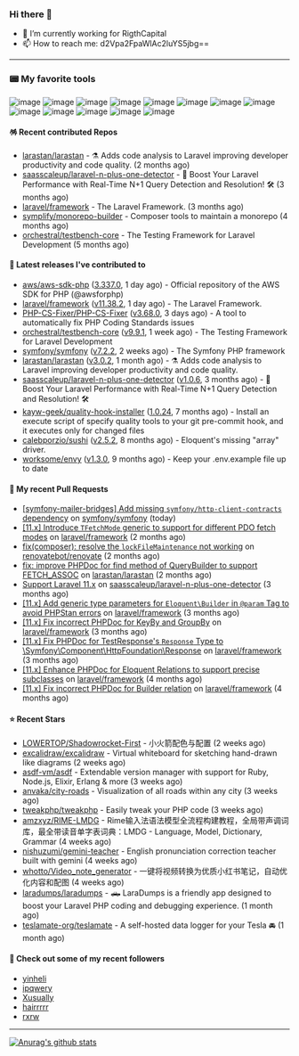 ### Hi there 👋

- 🔭 I’m currently working for RigthCapital
- 📫 How to reach me: d2Vpa2FpaWlAc2luYS5jbg==

---

### 📟 My favorite tools
![image](https://img.shields.io/badge/Laravel-FF2D20?style=for-the-badge&logo=laravel&logoColor=white)
![image](http://img.shields.io/badge/-PHPStorm-181717?style=for-the-badge&logo=phpstorm&logoColor=white)
![image](https://img.shields.io/badge/Github%20Actions-282a2e?style=for-the-badge&logo=githubactions&logoColor=367cfe)
![image](https://img.shields.io/badge/Jira-0052CC?style=for-the-badge&logo=Jira&logoColor=white)
![image](https://img.shields.io/badge/Sentry-black?style=for-the-badge&logo=Sentry&logoColor=#362D59)
![image](https://img.shields.io/badge/ChatGPT-74aa9c?style=for-the-badge&logo=openai&logoColor=white)
![image](https://img.shields.io/badge/Medium-12100E?style=for-the-badge&logo=medium&logoColor=white)
![image](https://img.shields.io/badge/RSS-FFA500?style=for-the-badge&logo=rss&logoColor=white)
![image](https://img.shields.io/badge/Amazon_AWS-FF9900?style=for-the-badge&logo=amazonaws&logoColor=white)
![image](https://img.shields.io/badge/Slack-4A154B?style=for-the-badge&logo=slack&logoColor=white)
![image](https://img.shields.io/badge/Zoom-2D8CFF?style=for-the-badge&logo=zoom&logoColor=white)
![image](https://img.shields.io/badge/Netflix-E50914?style=for-the-badge&logo=netflix&logoColor=white)
![image](https://img.shields.io/badge/Spotify-1ED760?&style=for-the-badge&logo=spotify&logoColor=white)

#### 🪅 Recent contributed Repos

- [larastan/larastan](https://github.com/larastan/larastan) - ⚗️ Adds code analysis to Laravel improving developer productivity and code quality. (2 months ago)
- [saasscaleup/laravel-n-plus-one-detector](https://github.com/saasscaleup/laravel-n-plus-one-detector) - 🚀 Boost Your Laravel Performance with Real-Time N&#43;1 Query Detection and Resolution! 🛠️ (3 months ago)
- [laravel/framework](https://github.com/laravel/framework) - The Laravel Framework. (3 months ago)
- [symplify/monorepo-builder](https://github.com/symplify/monorepo-builder) - Composer tools to maintain a monorepo (4 months ago)
- [orchestral/testbench-core](https://github.com/orchestral/testbench-core) - The Testing Framework for Laravel Development (5 months ago)

#### 🔭 Latest releases I've contributed to

- [aws/aws-sdk-php](https://github.com/aws/aws-sdk-php) ([3.337.0](https://github.com/aws/aws-sdk-php/releases/tag/3.337.0), 1 day ago) - Official repository of the AWS SDK for PHP (@awsforphp)
- [laravel/framework](https://github.com/laravel/framework) ([v11.38.2](https://github.com/laravel/framework/releases/tag/v11.38.2), 1 day ago) - The Laravel Framework.
- [PHP-CS-Fixer/PHP-CS-Fixer](https://github.com/PHP-CS-Fixer/PHP-CS-Fixer) ([v3.68.0](https://github.com/PHP-CS-Fixer/PHP-CS-Fixer/releases/tag/v3.68.0), 3 days ago) - A tool to automatically fix PHP Coding Standards issues
- [orchestral/testbench-core](https://github.com/orchestral/testbench-core) ([v9.9.1](https://github.com/orchestral/testbench-core/releases/tag/v9.9.1), 1 week ago) - The Testing Framework for Laravel Development
- [symfony/symfony](https://github.com/symfony/symfony) ([v7.2.2](https://github.com/symfony/symfony/releases/tag/v7.2.2), 2 weeks ago) - The Symfony PHP framework
- [larastan/larastan](https://github.com/larastan/larastan) ([v3.0.2](https://github.com/larastan/larastan/releases/tag/v3.0.2), 1 month ago) - ⚗️ Adds code analysis to Laravel improving developer productivity and code quality.
- [saasscaleup/laravel-n-plus-one-detector](https://github.com/saasscaleup/laravel-n-plus-one-detector) ([v1.0.6](https://github.com/saasscaleup/laravel-n-plus-one-detector/releases/tag/v1.0.6), 3 months ago) - 🚀 Boost Your Laravel Performance with Real-Time N&#43;1 Query Detection and Resolution! 🛠️
- [kayw-geek/quality-hook-installer](https://github.com/kayw-geek/quality-hook-installer) ([1.0.24](https://github.com/kayw-geek/quality-hook-installer/releases/tag/1.0.24), 7 months ago) - Install an execute script of specify quality tools to your git pre-commit hook, and it executes only for changed files
- [calebporzio/sushi](https://github.com/calebporzio/sushi) ([v2.5.2](https://github.com/calebporzio/sushi/releases/tag/v2.5.2), 8 months ago) - Eloquent&#39;s missing &#34;array&#34; driver.
- [worksome/envy](https://github.com/worksome/envy) ([v1.3.0](https://github.com/worksome/envy/releases/tag/v1.3.0), 9 months ago) - Keep your .env.example file up to date

#### 🔨 My recent Pull Requests

- [[symfony-mailer-bridges] Add missing `symfony/http-client-contracts` dependency](https://github.com/symfony/symfony/pull/59516) on [symfony/symfony](https://github.com/symfony/symfony) (today)
- [[11.x] Introduce `TFetchMode` generic to support for different PDO fetch modes](https://github.com/laravel/framework/pull/53477) on [laravel/framework](https://github.com/laravel/framework) (2 months ago)
- [fix(composer): resolve the `lockFileMaintenance` not working](https://github.com/renovatebot/renovate/pull/32384) on [renovatebot/renovate](https://github.com/renovatebot/renovate) (2 months ago)
- [fix: improve PHPDoc for find method of QueryBuilder to support FETCH_ASSOC](https://github.com/larastan/larastan/pull/2081) on [larastan/larastan](https://github.com/larastan/larastan) (2 months ago)
- [Support Laravel 11.x](https://github.com/saasscaleup/laravel-n-plus-one-detector/pull/3) on [saasscaleup/laravel-n-plus-one-detector](https://github.com/saasscaleup/laravel-n-plus-one-detector) (3 months ago)
- [[11.x] Add generic type parameters for `Eloquent\Builder` in `@param` Tag to avoid PHPStan errors](https://github.com/laravel/framework/pull/52944) on [laravel/framework](https://github.com/laravel/framework) (3 months ago)
- [[11.x] Fix incorrect PHPDoc for KeyBy and GroupBy](https://github.com/laravel/framework/pull/52918) on [laravel/framework](https://github.com/laravel/framework) (3 months ago)
- [[11.x] Fix PHPDoc for TestResponse&#39;s `Response` Type to \Symfony\Component\HttpFoundation\Response](https://github.com/laravel/framework/pull/52915) on [laravel/framework](https://github.com/laravel/framework) (3 months ago)
- [[11.x] Enhance PHPDoc for Eloquent Relations to support precise subclasses](https://github.com/laravel/framework/pull/52775) on [laravel/framework](https://github.com/laravel/framework) (4 months ago)
- [[11.x] Fix incorrect PHPDoc for Builder relation](https://github.com/laravel/framework/pull/52754) on [laravel/framework](https://github.com/laravel/framework) (4 months ago)

#### ⭐ Recent Stars

- [LOWERTOP/Shadowrocket-First](https://github.com/LOWERTOP/Shadowrocket-First) - 小火箭配色与配置 (2 weeks ago)
- [excalidraw/excalidraw](https://github.com/excalidraw/excalidraw) - Virtual whiteboard for sketching hand-drawn like diagrams (2 weeks ago)
- [asdf-vm/asdf](https://github.com/asdf-vm/asdf) - Extendable version manager with support for Ruby, Node.js, Elixir, Erlang &amp; more (3 weeks ago)
- [anvaka/city-roads](https://github.com/anvaka/city-roads) - Visualization of all roads within any city (3 weeks ago)
- [tweakphp/tweakphp](https://github.com/tweakphp/tweakphp) - Easily tweak your PHP code (3 weeks ago)
- [amzxyz/RIME-LMDG](https://github.com/amzxyz/RIME-LMDG) - Rime输入法语法模型全流程构建教程，全局带声调词库，最全带读音单字表词典：LMDG - Language, Model, Dictionary, Grammar (4 weeks ago)
- [nishuzumi/gemini-teacher](https://github.com/nishuzumi/gemini-teacher) - English pronunciation correction teacher built with gemini (4 weeks ago)
- [whotto/Video_note_generator](https://github.com/whotto/Video_note_generator) - 一键将视频转换为优质小红书笔记，自动优化内容和配图 (4 weeks ago)
- [laradumps/laradumps](https://github.com/laradumps/laradumps) - 🛻 LaraDumps is a friendly app designed to boost your Laravel PHP coding and debugging experience. (1 month ago)
- [teslamate-org/teslamate](https://github.com/teslamate-org/teslamate) - A self-hosted data logger for your Tesla  🚘 (1 month ago)

#### 👯 Check out some of my recent followers

- [yinheli](https://github.com/yinheli)
- [ipqwery](https://github.com/ipqwery)
- [Xusually](https://github.com/Xusually)
- [hairrrrr](https://github.com/hairrrrr)
- [rxrw](https://github.com/rxrw)


---



[![Anurag's github stats](https://github-readme-stats.vercel.app/api?username=kayw-geek&show_icons=true&theme=onedark)](https://github.com/kayw-geek)
